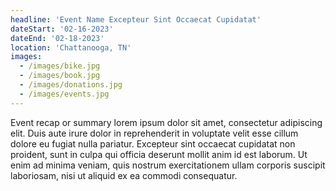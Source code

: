 ```yaml
---
headline: 'Event Name Excepteur Sint Occaecat Cupidatat'
dateStart: '02-16-2023'
dateEnd: '02-18-2023'
location: 'Chattanooga, TN'
images:
  - /images/bike.jpg
  - /images/book.jpg
  - /images/donations.jpg
  - /images/events.jpg
---
```

Event recap or summary lorem ipsum dolor sit amet, consectetur adipiscing elit. Duis aute irure dolor in reprehenderit in voluptate velit esse cillum dolore eu fugiat nulla pariatur. Excepteur sint occaecat cupidatat non proident, sunt in culpa qui officia deserunt mollit anim id est laborum. Ut enim ad minima veniam, quis nostrum exercitationem ullam corporis suscipit laboriosam, nisi ut aliquid ex ea commodi consequatur.
